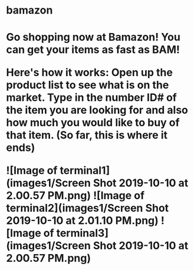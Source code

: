 # bamazon

<h1>Go shopping now at Bamazon! You can get your items as fast as BAM! 
  
 Here's how it works:
 Open up the product list to see what is on the market. Type in the number ID# of the item you are looking for and also how much you would like to buy of that item. (So far, this is where it ends) 


![Image of terminal1](images1/Screen Shot 2019-10-10 at 2.00.57 PM.png)
![Image of terminal2](images1/Screen Shot 2019-10-10 at 2.01.10 PM.png)
![Image of terminal3](images1/Screen Shot 2019-10-10 at 2.00.57 PM.png)
